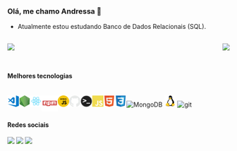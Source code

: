 ### Olá, me chamo Andressa  👋

- Atualmente estou estudando Banco de Dados Relacionais (SQL).

##
<div>
  
  <img  height="175em" src="https://github-readme-stats.vercel.app/api?username=andressafirmino&show_icons=true&theme=omni&include_all_commits=true&count_private=true"/>
  <img align="right" height="175em" src="https://github-readme-stats.vercel.app/api/top-langs/?username=andressafirmino&layout=compact&langs_count=16&theme=omni"/>
</div>
<br>

##
#### Melhores tecnologias
<div style="display: inline_block"><br>
  <img src="https://cdn.jsdelivr.net/gh/devicons/devicon/icons/mongodb/mongodb-original-wordmark.svg" alt="MongoDB" width="26px" height="26px" title="MongoDB"/>
  <img src="https://raw.githubusercontent.com/devicons/devicon/master/icons/linux/linux-original.svg" alt="linux" width="26px" height="26px" title="Linux"/>
  <img src="https://www.vectorlogo.zone/logos/git-scm/git-scm-icon.svg" alt="git" width="26px" height="26px" title="Git"/>
  <img align="left" alt="Visual Studio Code" width="26px" src="https://raw.githubusercontent.com/DarlanSchwartz/DarlanSchwartz/main/Github%20readme%20images/visual-studio-code.png" />
  <img align="left" alt="Node.js" width="26px" src="https://raw.githubusercontent.com/DarlanSchwartz/DarlanSchwartz/main/Github%20readme%20images/nodejs.png" />
  <img align="left" alt="React" width="26px" src="https://raw.githubusercontent.com/DarlanSchwartz/DarlanSchwartz/main/Github%20readme%20images/react.png" />
  <img align="left" alt="NPM" height="36px" src="https://raw.githubusercontent.com/DarlanSchwartz/DarlanSchwartz/main/Github%20readme%20images/npm.png" />
  <img align="left" alt="Express.js" height="26px" src="https://raw.githubusercontent.com/DarlanSchwartz/DarlanSchwartz/main/Github%20readme%20images/express-js.png" />
  <img align="left" alt="GitHub" width="26px" src="https://raw.githubusercontent.com/DarlanSchwartz/DarlanSchwartz/main/Github%20readme%20images/github.png" />
  <img align="left" alt="Terminal" width="26px" src="https://raw.githubusercontent.com/DarlanSchwartz/DarlanSchwartz/main/Github%20readme%20images/terminal.png" />  
  <img align="left" alt="Rafa-Js" height="26px" width="26px" src="https://raw.githubusercontent.com/devicons/devicon/master/icons/javascript/javascript-plain.svg">  
  <img align="left" alt="Rafa-HTML" height="26px" width="26px" src="https://raw.githubusercontent.com/devicons/devicon/master/icons/html5/html5-original.svg">
  <img align="left" alt="Rafa-CSS" height="26px" width="26px" src="https://raw.githubusercontent.com/devicons/devicon/master/icons/css3/css3-original.svg">  
</div>

  ##
  #### Redes sociais
<div> 
  <a href="https://www.linkedin.com/in/andressa-firmino-341564220/" target="_blank"><img src="https://img.shields.io/badge/-LinkedIn-%230077B5?style=for-the-badge&logo=linkedin&logoColor=white" target="_blank"></a>
   <a href = "mailto: andressafirmino78@gmail.com"><img src="https://img.shields.io/badge/-Gmail-%23333?style=for-the-badge&logo=gmail&logoColor=white" target="_blank"></a>
   <a href="https://www.instagram.com/andressafirmin0/" target="_blank"><img src="https://img.shields.io/badge/-Instagram-%23E4405F?style=for-the-badge&logo=instagram&logoColor=white" target="_blank"></a>
</div>


